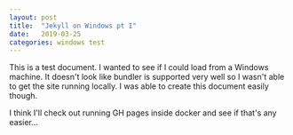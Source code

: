 ```yaml
---
layout: post
title:  "Jekyll on Windows pt I"
date:   2019-03-25
categories: windows test
---
```

This is a test document.  I wanted to see if I could load from a Windows machine.  It doesn't look like bundler is supported very well so I wasn't able to get the site running locally.  I was able to create this document easily though.

I think I'll check out running GH pages inside docker and see if that's any easier...
